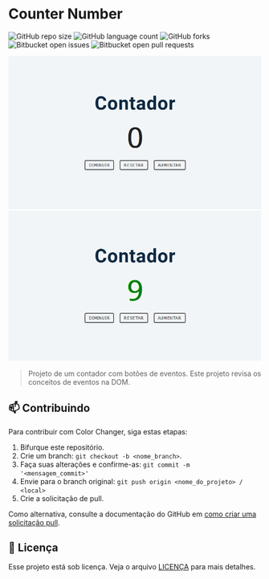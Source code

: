 # Counter Number

![GitHub repo size](https://img.shields.io/github/repo-size/cacaiol/Projetos?style=for-the-badge)
![GitHub language count](https://img.shields.io/github/languages/count/cacaiol/Projetos?style=for-the-badge)
![GitHub forks](https://img.shields.io/github/forks/cacaiol/Projetos?style=for-the-badge)
![Bitbucket open issues](https://img.shields.io/bitbucket/issues/cacaiol/Projetos?style=for-the-badge)
![Bitbucket open pull requests](https://img.shields.io/bitbucket/pr-raw/cacaiol/Projetos?style=for-the-badge)

<img src="counter.png" alt="Exemplo imagem">
<img src="counter increment.png" alt="Exemplo imagem">

> Projeto de um contador com botões de eventos. Este projeto revisa os conceitos de eventos na DOM.

## 📫 Contribuindo

Para contribuir com Color Changer, siga estas etapas:

1. Bifurque este repositório.
2. Crie um branch: `git checkout -b <nome_branch>`.
3. Faça suas alterações e confirme-as: `git commit -m '<mensagem_commit>'`
4. Envie para o branch original: `git push origin <nome_do_projeto> / <local>`
5. Crie a solicitação de pull.

Como alternativa, consulte a documentação do GitHub em [como criar uma solicitação pull](https://help.github.com/en/github/collaborating-with-issues-and-pull-requests/creating-a-pull-request).

## 📝 Licença

Esse projeto está sob licença. Veja o arquivo [LICENÇA](LICENSE.md) para mais detalhes.
